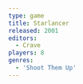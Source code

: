 ```yaml
---
type: game
title: Starlancer
released: 2001
editors: 
  - Crave
players: 8
genres:
  - 'Shoot Them Up'
---
```

